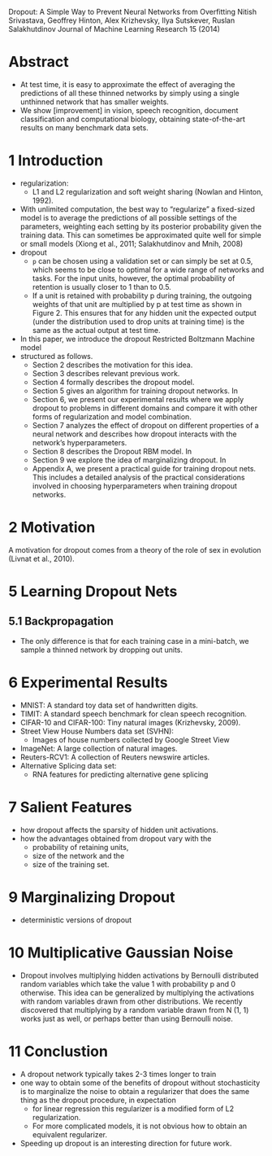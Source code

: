Dropout: A Simple Way to Prevent Neural Networks from Overfitting
Nitish Srivastava, Geoffrey Hinton, Alex Krizhevsky, Ilya Sutskever, 
  Ruslan Salakhutdinov
Journal of Machine Learning Research 15 (2014)

# Abstract

* At test time, it is easy to approximate the effect of averaging the
  predictions of all these thinned networks by simply using a single unthinned
  network that has smaller weights.
* We show [improvement] in vision, speech recognition, document classification
  and computational biology, obtaining state-of-the-art results on many
  benchmark data sets.

# 1 Introduction

* regularization: 
  * L1 and L2 regularization and soft weight sharing (Nowlan and Hinton, 1992).
* With unlimited computation, the best way to “regularize” a fixed-sized model
  is to average the predictions of all possible settings of the parameters,
  weighting each setting by its posterior probability given the training data.
  This can sometimes be approximated quite well for simple or small models
  (Xiong et al., 2011; Salakhutdinov and Mnih, 2008)
* dropout
  * `p` can be chosen using a validation set or can simply be set at 0.5, which
    seems to be close to optimal for a wide range of networks and tasks. For
    the input units, however, the optimal probability of retention is usually
    closer to 1 than to 0.5.
  * If a unit is retained with probability p during training, the outgoing
    weights of that unit are multiplied by p at test time as shown in Figure 2.
    This ensures that for any hidden unit the expected output (under the
    distribution used to drop units at training time) is the same as the actual
    output at test time.
* In this paper, we introduce the dropout Restricted Boltzmann Machine model
* structured as follows. 
  * Section 2 describes the motivation for this idea.  
  * Section 3 describes relevant previous work. 
  * Section 4 formally describes the dropout model.  
  * Section 5 gives an algorithm for training dropout networks.  In 
  * Section 6, we present our experimental results where we apply dropout to
    problems in different domains and compare it with other forms of
    regularization and model combination. 
  * Section 7 analyzes the effect of dropout on different properties of a
    neural network and describes how dropout interacts with the network’s
    hyperparameters. 
  * Section 8 describes the Dropout RBM model. In 
  * Section 9 we explore the idea of marginalizing dropout. In 
  * Appendix A, we present a practical guide for training dropout nets. This
    includes a detailed analysis of the practical considerations involved in
    choosing hyperparameters when training dropout networks.

# 2 Motivation

A motivation for dropout comes from a theory of the role of sex in evolution
(Livnat et al., 2010).

# 5 Learning Dropout Nets

## 5.1 Backpropagation

* The only difference is that for each training case in a mini-batch, we sample
  a thinned network by dropping out units.

# 6 Experimental Results

* MNIST: A standard toy data set of handwritten digits.
* TIMIT: A standard speech benchmark for clean speech recognition.
* CIFAR-10 and CIFAR-100: Tiny natural images (Krizhevsky, 2009).
* Street View House Numbers data set (SVHN): 
  * Images of house numbers collected by Google Street View
* ImageNet: A large collection of natural images.
* Reuters-RCV1: A collection of Reuters newswire articles.  
* Alternative Splicing data set: 
  * RNA features for predicting alternative gene splicing 

# 7 Salient Features

* how dropout affects the sparsity of hidden unit activations.
* how the advantages obtained from dropout vary with the 
  * probability of retaining units, 
  * size of the network and the 
  * size of the training set.

# 9 Marginalizing Dropout

* deterministic versions of dropout

# 10 Multiplicative Gaussian Noise

* Dropout involves multiplying hidden activations by Bernoulli distributed
  random variables which take the value 1 with probability p and 0 otherwise.
  This idea can be generalized by multiplying the activations with random
  variables drawn from other distributions. We recently discovered that
  multiplying by a random variable drawn from N (1, 1) works just as well, or
  perhaps better than using Bernoulli noise.

# 11 Conclustion

* A dropout network typically takes 2-3 times longer to train
* one way to obtain some of the benefits of dropout without stochasticity is
  to marginalize the noise to obtain a regularizer that does the same thing as
  the dropout procedure, in expectation
  * for linear regression this regularizer is a modified form of L2
    regularization. 
  * For more complicated models, it is not obvious how to obtain an equivalent
    regularizer. 
* Speeding up dropout is an interesting direction for future work.

